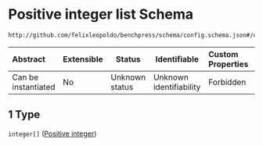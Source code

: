 # Positive integer list Schema

```txt
http://github.com/felixleopoldo/benchpress/schema/config.schema.json#/definitions/flexnatnum/anyOf/1
```




| Abstract            | Extensible | Status         | Identifiable            | Custom Properties | Additional Properties | Access Restrictions | Defined In                                                                  |
| :------------------ | ---------- | -------------- | ----------------------- | :---------------- | --------------------- | ------------------- | --------------------------------------------------------------------------- |
| Can be instantiated | No         | Unknown status | Unknown identifiability | Forbidden         | Allowed               | none                | [config.schema.json\*](../../out/config.schema.json "open original schema") |

## 1 Type

`integer[]` ([Positive integer](config-definitions-positive-integer.md))

